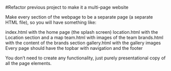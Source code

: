 #Refactor previous project to make it a multi-page website

Make every section of the webpage to be a separate page (a separate HTML file), so you will have something like:

index.html with the home page (the splash screen)
location.html with the Location section and a map
team.html with images of the team
brands.html with the content of the brands section
gallery.html with the gallery images
Every page should have the topbar with navigation and the footer

You don’t need to create any functionality, just purely presentational copy of all the page elements.